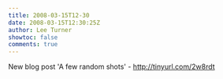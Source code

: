 ```yaml
---
title: 2008-03-15T12-30
date: 2008-03-15T12:30:25Z
author: Lee Turner
showtoc: false
comments: true
---
```


New blog post 'A few random shots' - http://tinyurl.com/2w8rdt

